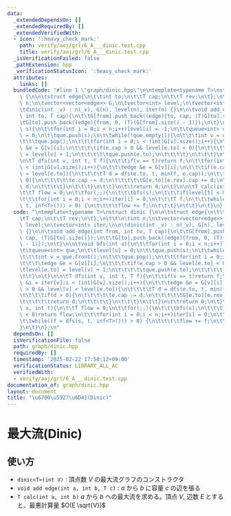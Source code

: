```yaml
---
data:
  _extendedDependsOn: []
  _extendedRequiredBy: []
  _extendedVerifiedWith:
  - icon: ':heavy_check_mark:'
    path: verify/aoj/grl/6_A___dinic.test.cpp
    title: verify/aoj/grl/6_A___dinic.test.cpp
  _isVerificationFailed: false
  _pathExtension: hpp
  _verificationStatusIcon: ':heavy_check_mark:'
  attributes:
    links: []
  bundledCode: "#line 1 \"graph/dinic.hpp\"\n\ntemplate<typename T>\nstruct dinic\
    \ {\n\n\tstruct edge{\n\t\tint to;\n\t\tT cap;\n\t\tT rev;\n\t};\n\t\t\n\tint\
    \ n;\n\tvector<vector<edge>> G;\n\tvector<int> level;\n\tvector<int> iter;\n\n\
    \tdinic(int _v) : n(_v), G(n), level(n), iter(n) {}\n\n\tvoid add_edge(int from,\
    \ int to, T cap){\n\t\tG[from].push_back((edge){to, cap, (T)G[to].size()});\n\t\
    \tG[to].push_back((edge){from, 0, (T)(G[from].size() - 1)});\n\t}\n\n\tvoid bfs(int\
    \ s){\n\t\tfor(int i = 0;i < n;i++)level[i] = -1;\n\t\tqueue<int> que;\n\t\tlevel[s]\
    \ = 0;\n\t\tque.push(s);\n\t\twhile(!que.empty()){\n\t\t\tint v = que.front();\n\
    \t\t\tque.pop();\n\t\t\tfor(int i = 0;i < (int)G[v].size();i++){\n\t\t\t\tedge\
    \ &e = G[v][i];\n\t\t\t\tif(e.cap > 0 && level[e.to] < 0){\n\t\t\t\t\tlevel[e.to]\
    \ = level[v] + 1;\n\t\t\t\t\tque.push(e.to);\n\t\t\t\t}\n\t\t\t}\n\t\t}\n\t}\n\
    \n\tT dfs(int v, int t, T f){\n\t\tif(v == t)return f;\n\t\tfor(int &i = iter[v];i\
    \ < (int)G[v].size();i++){\n\t\t\tedge &e = G[v][i];\n\t\t\tif(e.cap > 0 && level[v]\
    \ < level[e.to]){\n\t\t\t\tT d = dfs(e.to, t, min(f, e.cap));\n\t\t\t\tif(d >\
    \ 0){\n\t\t\t\t\te.cap -= d;\n\t\t\t\t\tG[e.to][e.rev].cap += d;\n\t\t\t\t\treturn\
    \ d;\n\t\t\t\t}\n\t\t\t}\n\t\t}\n\t\treturn 0;\n\t}\n\n\tT calc(int s, int t){\n\
    \t\tT flow = 0;\n\t\tfor(;;){\n\t\t\tbfs(s);\n\t\t\tif(level[t] < 0)return flow;\n\
    \t\t\tfor(int i = 0;i < n;i++)iter[i] = 0;\n\t\t\tT f;\n\t\t\twhile((f = dfs(s,\
    \ t, inf<T>())) > 0) {\n\t\t\t\tflow += f;\n\t\t\t}\n\t\t}\n\t}\n};\n"
  code: "\ntemplate<typename T>\nstruct dinic {\n\n\tstruct edge{\n\t\tint to;\n\t\
    \tT cap;\n\t\tT rev;\n\t};\n\t\t\n\tint n;\n\tvector<vector<edge>> G;\n\tvector<int>\
    \ level;\n\tvector<int> iter;\n\n\tdinic(int _v) : n(_v), G(n), level(n), iter(n)\
    \ {}\n\n\tvoid add_edge(int from, int to, T cap){\n\t\tG[from].push_back((edge){to,\
    \ cap, (T)G[to].size()});\n\t\tG[to].push_back((edge){from, 0, (T)(G[from].size()\
    \ - 1)});\n\t}\n\n\tvoid bfs(int s){\n\t\tfor(int i = 0;i < n;i++)level[i] = -1;\n\
    \t\tqueue<int> que;\n\t\tlevel[s] = 0;\n\t\tque.push(s);\n\t\twhile(!que.empty()){\n\
    \t\t\tint v = que.front();\n\t\t\tque.pop();\n\t\t\tfor(int i = 0;i < (int)G[v].size();i++){\n\
    \t\t\t\tedge &e = G[v][i];\n\t\t\t\tif(e.cap > 0 && level[e.to] < 0){\n\t\t\t\t\
    \tlevel[e.to] = level[v] + 1;\n\t\t\t\t\tque.push(e.to);\n\t\t\t\t}\n\t\t\t}\n\
    \t\t}\n\t}\n\n\tT dfs(int v, int t, T f){\n\t\tif(v == t)return f;\n\t\tfor(int\
    \ &i = iter[v];i < (int)G[v].size();i++){\n\t\t\tedge &e = G[v][i];\n\t\t\tif(e.cap\
    \ > 0 && level[v] < level[e.to]){\n\t\t\t\tT d = dfs(e.to, t, min(f, e.cap));\n\
    \t\t\t\tif(d > 0){\n\t\t\t\t\te.cap -= d;\n\t\t\t\t\tG[e.to][e.rev].cap += d;\n\
    \t\t\t\t\treturn d;\n\t\t\t\t}\n\t\t\t}\n\t\t}\n\t\treturn 0;\n\t}\n\n\tT calc(int\
    \ s, int t){\n\t\tT flow = 0;\n\t\tfor(;;){\n\t\t\tbfs(s);\n\t\t\tif(level[t]\
    \ < 0)return flow;\n\t\t\tfor(int i = 0;i < n;i++)iter[i] = 0;\n\t\t\tT f;\n\t\
    \t\twhile((f = dfs(s, t, inf<T>())) > 0) {\n\t\t\t\tflow += f;\n\t\t\t}\n\t\t\
    }\n\t}\n};\n"
  dependsOn: []
  isVerificationFile: false
  path: graph/dinic.hpp
  requiredBy: []
  timestamp: '2025-02-22 17:50:12+09:00'
  verificationStatus: LIBRARY_ALL_AC
  verifiedWith:
  - verify/aoj/grl/6_A___dinic.test.cpp
documentation_of: graph/dinic.hpp
layout: document
title: "\u6700\u5927\u6D41(Dinic)"
---
```


# 最大流(Dinic)

## 使い方

- ``dinic<T>(int V)`` : 頂点数 $V$ の最大流グラフのコンストラクタ
- ``void add edge(int a, int b, T c)`` : $a$ から $b$ に容量 $c$ の辺を張る
- ``T calc(int a, int b)`` $a$ から $b$ への最大流を求める。頂点 $V$, 辺数 $E$ とすると、最悪計算量 $O(E \sqrt{V})$
